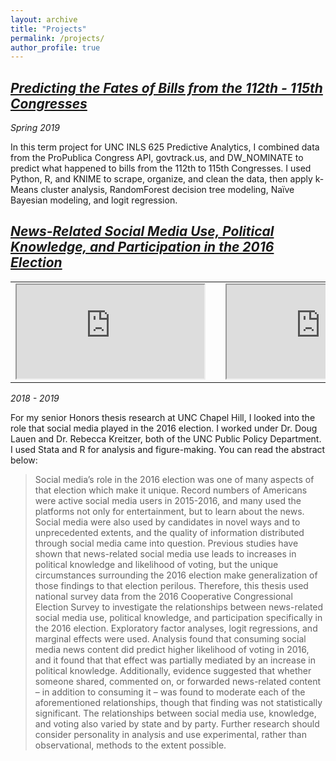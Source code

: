 ```yaml
---
layout: archive
title: "Projects"
permalink: /projects/
author_profile: true
---
```

<h2><i><a href="https://johnbroberson.github.io/inls625project/" target="_blank">Predicting the Fates of Bills from the 112th - 115th Congresses</a></i></h2>

*Spring 2019*

In this term project for UNC INLS 625 Predictive Analytics, I combined data from the ProPublica Congress API, govtrack.us, and DW_NOMINATE to predict what happened to bills from the 112th to 115th Congresses. I used Python, R, and KNIME to scrape, organize, and clean the data, then apply k-Means cluster analysis, RandomForest decision tree modeling, Naïve Bayesian modeling, and logit regression.


<h2><i><a href="https://cdr.lib.unc.edu/record/uuid:195fac49-d9c2-4f3b-9ecb-f9e4edf93be3" target="_blank">News-Related Social Media Use, Political Knowledge, and Participation in the 2016 Election</a></i></h2>

<table>
  <tr>
    <td width="47.5%"><iframe src="https://www.youtube.com/watch?v=xVziyW_k3h4">
    </iframe></td>
    <td width="5%"></td>
    <td width="47.5%"><iframe src="https://www.youtube.com/watch?v=m_L9s5j1pbY">
    </iframe></td>
  </tr>
</table>

*2018 - 2019*

For my senior Honors thesis research at UNC Chapel Hill, I looked into the role that social media played in the 2016 election. I worked under Dr. Doug Lauen and Dr. Rebecca Kreitzer, both of the UNC Public Policy Department. I used Stata and R for analysis and figure-making. You can read the abstract below:

> Social media’s role in the 2016 election was one of many aspects of that election which make it unique. Record numbers of Americans were active social media users in 2015-2016, and many used the platforms not only for entertainment, but to learn about the news. Social media were also used by candidates in novel ways and to unprecedented extents, and the quality of information distributed through social media came into question. Previous studies have shown that news-related social media use leads to increases in political knowledge and likelihood of voting, but the unique circumstances surrounding the 2016 election make generalization of those findings to that election perilous. Therefore, this thesis used national survey data from the 2016 Cooperative Congressional Election Survey to investigate the relationships between news-related social media use, political knowledge, and participation specifically in the 2016 election. Exploratory factor analyses, logit regressions, and marginal effects were used. Analysis found that consuming social media news content did predict higher likelihood of voting in 2016, and it found that that effect was partially mediated by an increase in political knowledge. Additionally, evidence suggested that whether someone shared, commented on, or forwarded news-related content – in addition to consuming it – was found to moderate each of the aforementioned relationships, though that finding was not statistically significant. The relationships between social media use, knowledge, and voting also varied by state and by party. Further research should consider personality in analysis and use experimental, rather than observational, methods to the extent possible.
